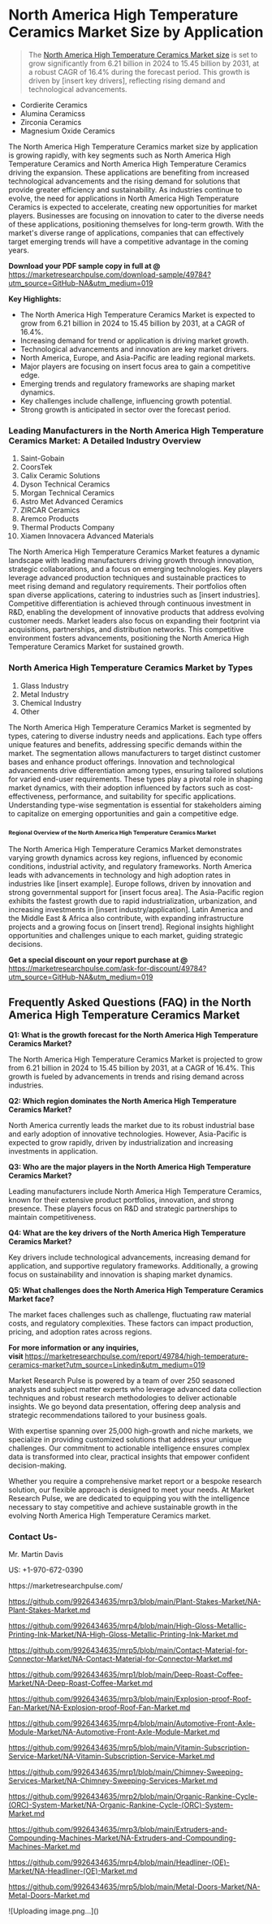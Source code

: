 <h1>North America High Temperature Ceramics Market&nbsp;Size by Application</h1><blockquote><p>The <a href="https://marketresearchpulse.com/download-sample/49784?utm_source=GitHub-NA&amp;utm_medium=019">North America High Temperature Ceramics Market size</a> is set to grow significantly from 6.21 billion in 2024 to 15.45 billion by 2031, at a robust CAGR of 16.4% during the forecast period. This growth is driven by [insert key drivers], reflecting rising demand and technological advancements.</p></blockquote><ul><li>Cordierite Ceramics<li> Alumina Ceramicss<li> Zirconia Ceramics<li> Magnesium Oxide Ceramics</li></ul><p>The North America High Temperature Ceramics market size by application is growing rapidly, with key segments such as North America High Temperature Ceramics and North America High Temperature Ceramics driving the expansion. These applications are benefiting from increased technological advancements and the rising demand for solutions that provide greater efficiency and sustainability. As industries continue to evolve, the need for applications in North America High Temperature Ceramics is expected to accelerate, creating new opportunities for market players. Businesses are focusing on innovation to cater to the diverse needs of these applications, positioning themselves for long-term growth. With the market's diverse range of applications, companies that can effectively target emerging trends will have a competitive advantage in the coming years.</p><p><strong>Download your PDF sample copy in full at @ </strong><a href="https://marketresearchpulse.com/download-sample/49784?utm_source=GitHub-NA&amp;utm_medium=019">https://marketresearchpulse.com/download-sample/49784?utm_source=GitHub-NA&amp;utm_medium=019</a></p><p><strong>Key Highlights: </strong></p><ul><li>The North America High Temperature Ceramics Market is expected to grow from 6.21 billion in 2024 to 15.45 billion by 2031, at a CAGR of 16.4%.</li><li>Increasing demand for trend or application is driving market growth.</li><li>Technological advancements and innovation are key market drivers.</li><li>North America, Europe, and Asia-Pacific are leading regional markets.</li><li>Major players are focusing on insert focus area to gain a competitive edge.</li><li>Emerging trends and regulatory frameworks are shaping market dynamics.</li><li>Key challenges include challenge, influencing growth potential.</li><li>Strong growth is anticipated in sector over the forecast period.</li></ul><h3>Leading Manufacturers in the North America High Temperature Ceramics Market: A Detailed Industry Overview</h3><ol><li>Saint-Gobain</li><li>CoorsTek</li><li>Calix Ceramic Solutions</li><li>Dyson Technical Ceramics</li><li>Morgan Technical Ceramics</li><li>Astro Met Advanced Ceramics</li><li>ZIRCAR Ceramics</li><li>Aremco Products</li><li>Thermal Products Company</li><li>Xiamen Innovacera Advanced Materials</li></ol><div class="flex max-w-full flex-col flex-grow"><div class="min-h-8 text-message flex w-full flex-col items-end gap-2 whitespace-normal break-words [.text-message+&amp;]:mt-5" dir="auto" data-message-author-role="assistant" data-message-id="fd8432e4-4910-450d-b182-61b7bfb0a01f" data-message-model-slug="gpt-4o"><div class="flex w-full flex-col gap-1 empty:hidden first:pt-[3px]"><div class="markdown prose w-full break-words dark:prose-invert light"><p>The North America High Temperature Ceramics Market features a dynamic landscape with leading manufacturers driving growth through innovation, strategic collaborations, and a focus on emerging technologies. Key players leverage advanced production techniques and sustainable practices to meet rising demand and regulatory requirements. Their portfolios often span diverse applications, catering to industries such as [insert industries]. Competitive differentiation is achieved through continuous investment in R&amp;D, enabling the development of innovative products that address evolving customer needs. Market leaders also focus on expanding their footprint via acquisitions, partnerships, and distribution networks. This competitive environment fosters advancements, positioning the North America High Temperature Ceramics Market for sustained growth.</p></div></div></div></div><h3>North America High Temperature Ceramics Market by Types</h3><ol><li>Glass Industry<li> Metal Industry<li> Chemical Industry<li> Other</li></ol><div class="flex max-w-full flex-col flex-grow"><div class="min-h-8 text-message flex w-full flex-col items-end gap-2 whitespace-normal break-words [.text-message+&amp;]:mt-5" dir="auto" data-message-author-role="assistant" data-message-id="084470be-0bb7-4664-bddf-5156b4f41249" data-message-model-slug="gpt-4o-mini"><div class="flex w-full flex-col gap-1 empty:hidden first:pt-[3px]"><div class="markdown prose w-full break-words dark:prose-invert light"><p>The North America High Temperature Ceramics Market is segmented by types, catering to diverse industry needs and applications. Each type offers unique features and benefits, addressing specific demands within the market. The segmentation allows manufacturers to target distinct customer bases and enhance product offerings. Innovation and technological advancements drive differentiation among types, ensuring tailored solutions for varied end-user requirements. These types play a pivotal role in shaping market dynamics, with their adoption influenced by factors such as cost-effectiveness, performance, and suitability for specific applications. Understanding type-wise segmentation is essential for stakeholders aiming to capitalize on emerging opportunities and gain a competitive edge.</p></div></div></div></div><h3><span style="font-size: 11px;">Regional Overview of the North America High Temperature Ceramics Market</span></h3><div class="flex max-w-full flex-col flex-grow"><div class="min-h-8 text-message flex w-full flex-col items-end gap-2 whitespace-normal break-words [.text-message+&amp;]:mt-5" dir="auto" data-message-author-role="assistant" data-message-id="e9038762-ce64-4e30-91c9-9bd413514231" data-message-model-slug="gpt-4o-mini"><div class="flex w-full flex-col gap-1 empty:hidden first:pt-[3px]"><div class="markdown prose w-full break-words dark:prose-invert light"><p>The North America High Temperature Ceramics Market demonstrates varying growth dynamics across key regions, influenced by economic conditions, industrial activity, and regulatory frameworks. North America leads with advancements in technology and high adoption rates in industries like [insert example]. Europe follows, driven by innovation and strong governmental support for [insert focus area]. The Asia-Pacific region exhibits the fastest growth due to rapid industrialization, urbanization, and increasing investments in [insert industry/application]. Latin America and the Middle East &amp; Africa also contribute, with expanding infrastructure projects and a growing focus on [insert trend]. Regional insights highlight opportunities and challenges unique to each market, guiding strategic decisions.</p></div></div></div></div><p><strong>Get a special discount on your report purchase at @ </strong><a href="https://marketresearchpulse.com/ask-for-discount/49784?utm_source=GitHub-NA&amp;utm_medium=019">https://marketresearchpulse.com/ask-for-discount/49784?utm_source=GitHub-NA&amp;utm_medium=019</a></p><h2>Frequently Asked Questions (FAQ) in the North America High Temperature Ceramics Market</h2><p><strong>Q1: What is the growth forecast for the North America High Temperature Ceramics Market?</strong></p><p>The North America High Temperature Ceramics Market is projected to grow from 6.21 billion in 2024 to 15.45 billion by 2031, at a CAGR of 16.4%. This growth is fueled by advancements in trends and rising demand across industries.</p><p><strong>Q2: Which region dominates the North America High Temperature Ceramics Market?</strong></p><p>North America currently leads the market due to its robust industrial base and early adoption of innovative technologies. However, Asia-Pacific is expected to grow rapidly, driven by industrialization and increasing investments in application.</p><p><strong>Q3: Who are the major players in the North America High Temperature Ceramics Market?</strong></p><p>Leading manufacturers include North America High Temperature Ceramics, known for their extensive product portfolios, innovation, and strong presence. These players focus on R&amp;D and strategic partnerships to maintain competitiveness.</p><p><strong>Q4: What are the key drivers of the North America High Temperature Ceramics Market?</strong></p><p>Key drivers include technological advancements, increasing demand for application, and supportive regulatory frameworks. Additionally, a growing focus on sustainability and innovation is shaping market dynamics.</p><p><strong>Q5: What challenges does the North America High Temperature Ceramics Market face?</strong></p><p>The market faces challenges such as challenge, fluctuating raw material costs, and regulatory complexities. These factors can impact production, pricing, and adoption rates across regions.</p><p><strong>For more information or any inquiries, visit&nbsp;</strong><a href="https://marketresearchpulse.com/report/49784/high-temperature-ceramics-market?utm_source=Linkedin&utm_medium=019">https://marketresearchpulse.com/report/49784/high-temperature-ceramics-market?utm_source=Linkedin&utm_medium=019</a></p><p>Market Research Pulse is powered by a team of over 250 seasoned analysts and subject matter experts who leverage advanced data collection techniques and robust research methodologies to deliver actionable insights. We go beyond data presentation, offering deep analysis and strategic recommendations tailored to your business goals.</p><p>With expertise spanning over 25,000 high-growth and niche markets, we specialize in providing customized solutions that address your unique challenges. Our commitment to actionable intelligence ensures complex data is transformed into clear, practical insights that empower confident decision-making.</p><p>Whether you require a comprehensive market report or a bespoke research solution, our flexible approach is designed to meet your needs. At Market Research Pulse, we are dedicated to equipping you with the intelligence necessary to stay competitive and achieve sustainable growth in the evolving North America High Temperature Ceramics market.</p><h3><strong>Contact Us-</strong></h3><p>Mr. Martin Davis</p><p>US: +1-970-672-0390</p><p>https://marketresearchpulse.com/</p><p><a href="https://github.com/9926434635/mrp3/blob/main/Plant-Stakes-Market/NA-Plant-Stakes-Market.md">https://github.com/9926434635/mrp3/blob/main/Plant-Stakes-Market/NA-Plant-Stakes-Market.md</a></p><p><a href="https://github.com/9926434635/mrp4/blob/main/High-Gloss-Metallic-Printing-Ink-Market/NA-High-Gloss-Metallic-Printing-Ink-Market.md">https://github.com/9926434635/mrp4/blob/main/High-Gloss-Metallic-Printing-Ink-Market/NA-High-Gloss-Metallic-Printing-Ink-Market.md</a></p><p><a href="https://github.com/9926434635/mrp5/blob/main/Contact-Material-for-Connector-Market/NA-Contact-Material-for-Connector-Market.md">https://github.com/9926434635/mrp5/blob/main/Contact-Material-for-Connector-Market/NA-Contact-Material-for-Connector-Market.md</a></p><p><a href="https://github.com/9926434635/mrp1/blob/main/Deep-Roast-Coffee-Market/NA-Deep-Roast-Coffee-Market.md">https://github.com/9926434635/mrp1/blob/main/Deep-Roast-Coffee-Market/NA-Deep-Roast-Coffee-Market.md</a></p><p><a href="https://github.com/9926434635/mrp3/blob/main/Explosion-proof-Roof-Fan-Market/NA-Explosion-proof-Roof-Fan-Market.md">https://github.com/9926434635/mrp3/blob/main/Explosion-proof-Roof-Fan-Market/NA-Explosion-proof-Roof-Fan-Market.md</a></p><p><a href="https://github.com/9926434635/mrp4/blob/main/Automotive-Front-Axle-Module-Market/NA-Automotive-Front-Axle-Module-Market.md">https://github.com/9926434635/mrp4/blob/main/Automotive-Front-Axle-Module-Market/NA-Automotive-Front-Axle-Module-Market.md</a></p><p><a href="https://github.com/9926434635/mrp5/blob/main/Vitamin-Subscription-Service-Market/NA-Vitamin-Subscription-Service-Market.md">https://github.com/9926434635/mrp5/blob/main/Vitamin-Subscription-Service-Market/NA-Vitamin-Subscription-Service-Market.md</a></p><p><a href="https://github.com/9926434635/mrp1/blob/main/Chimney-Sweeping-Services-Market/NA-Chimney-Sweeping-Services-Market.md">https://github.com/9926434635/mrp1/blob/main/Chimney-Sweeping-Services-Market/NA-Chimney-Sweeping-Services-Market.md</a></p><p><a href="https://github.com/9926434635/mrp2/blob/main/Organic-Rankine-Cycle-(ORC)-System-Market/NA-Organic-Rankine-Cycle-(ORC)-System-Market.md">https://github.com/9926434635/mrp2/blob/main/Organic-Rankine-Cycle-(ORC)-System-Market/NA-Organic-Rankine-Cycle-(ORC)-System-Market.md</a></p><p><a href="https://github.com/9926434635/mrp3/blob/main/Extruders-and-Compounding-Machines-Market/NA-Extruders-and-Compounding-Machines-Market.md">https://github.com/9926434635/mrp3/blob/main/Extruders-and-Compounding-Machines-Market/NA-Extruders-and-Compounding-Machines-Market.md</a></p><p><a href="https://github.com/9926434635/mrp4/blob/main/Headliner-(OE)-Market/NA-Headliner-(OE)-Market.md">https://github.com/9926434635/mrp4/blob/main/Headliner-(OE)-Market/NA-Headliner-(OE)-Market.md</a></p><p><a href="https://github.com/9926434635/mrp5/blob/main/Metal-Doors-Market/NA-Metal-Doors-Market.md">https://github.com/9926434635/mrp5/blob/main/Metal-Doors-Market/NA-Metal-Doors-Market.md</a></p>
![Uploading image.png…]()
